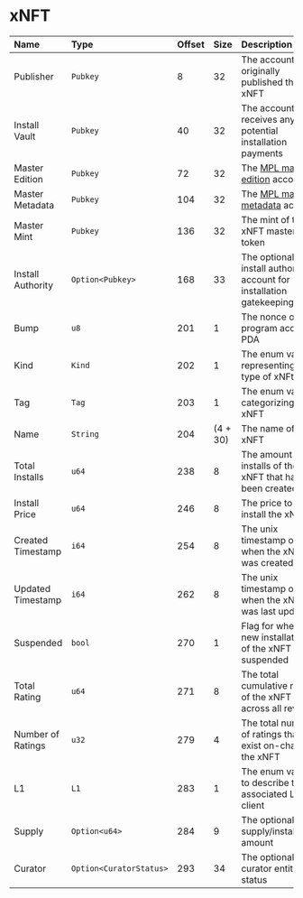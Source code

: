 # xNFT

| Name              | Type                    | Offset | Size     | Description                                                                                                 |
| :---------------- | :---------------------- | :----- | :------- | :---------------------------------------------------------------------------------------------------------- |
| Publisher         | `Pubkey`                | 8      | 32       | The account that originally published the xNFT                                                              |
| Install Vault     | `Pubkey`                | 40     | 32       | The account that receives any potential installation payments                                               |
| Master Edition    | `Pubkey`                | 72     | 32       | The [MPL master edition](https://docs.metaplex.com/programs/token-metadata/accounts#master-edition) account |
| Master Metadata   | `Pubkey`                | 104    | 32       | The [MPL master metadata](https://docs.metaplex.com/programs/token-metadata/accounts#metadata) account      |
| Master Mint       | `Pubkey`                | 136    | 32       | The mint of the xNFT master token                                                                           |
| Install Authority | `Option<Pubkey>`        | 168    | 33       | The optional install authority account for installation gatekeeping                                         |
| Bump              | `u8`                    | 201    | 1        | The nonce of the program account PDA                                                                        |
| Kind              | `Kind`                  | 202    | 1        | The enum variant representing the type of xNFt                                                              |
| Tag               | `Tag`                   | 203    | 1        | The enum variant categorizing the xNFT                                                                      |
| Name              | `String`                | 204    | (4 + 30) | The name of the xNFT                                                                                        |
| Total Installs    | `u64`                   | 238    | 8        | The amount of installs of the xNFT that have been created                                                   |
| Install Price     | `u64`                   | 246    | 8        | The price to install the xNFT                                                                               |
| Created Timestamp | `i64`                   | 254    | 8        | The unix timestamp of when the xNFT was created                                                             |
| Updated Timestamp | `i64`                   | 262    | 8        | The unix timestamp of when the xNFT was last updated                                                        |
| Suspended         | `bool`                  | 270    | 1        | Flag for whether new installations of the xNFT are suspended                                                |
| Total Rating      | `u64`                   | 271    | 8        | The total cumulative rating of the xNFT across all reviews                                                  |
| Number of Ratings | `u32`                   | 279    | 4        | The total number of ratings that exist on-chain for the xNFT                                                |
| L1                | `L1`                    | 283    | 1        | The enum variant to describe the associated L1 client                                                       |
| Supply            | `Option<u64>`           | 284    | 9        | The optional fixed supply/installation amount                                                               |
| Curator           | `Option<CuratorStatus>` | 293    | 34       | The optional curator entity status                                                                          |
